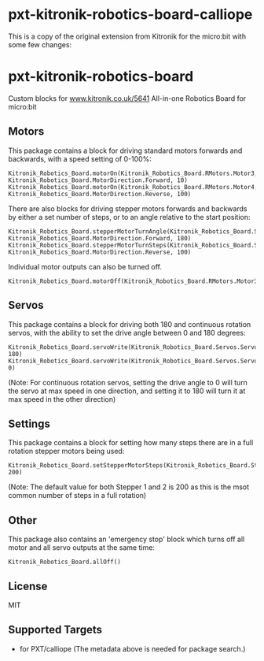 # pxt-kitronik-robotics-board-calliope

This is a copy of the original extension from Kitronik for the micro:bit with some few changes:

# pxt-kitronik-robotics-board

Custom blocks for www.kitronik.co.uk/5641 All-in-one Robotics Board for micro:bit

## Motors

This package contains a block for driving standard motors forwards and backwards, with a speed setting of 0-100%:
```blocks
Kitronik_Robotics_Board.motorOn(Kitronik_Robotics_Board.RMotors.Motor3, Kitronik_Robotics_Board.MotorDirection.Forward, 10)
Kitronik_Robotics_Board.motorOn(Kitronik_Robotics_Board.RMotors.Motor4, Kitronik_Robotics_Board.MotorDirection.Reverse, 100)
```
There are also blocks for driving stepper motors forwards and backwards by either a set number of steps, or to an angle relative to the start position:
```blocks
Kitronik_Robotics_Board.stepperMotorTurnAngle(Kitronik_Robotics_Board.StepperMotors.Stepper1, Kitronik_Robotics_Board.MotorDirection.Forward, 180)
Kitronik_Robotics_Board.stepperMotorTurnSteps(Kitronik_Robotics_Board.StepperMotors.Stepper1, Kitronik_Robotics_Board.MotorDirection.Reverse, 100)
```
Individual motor outputs can also be turned off.
```blocks
Kitronik_Robotics_Board.motorOff(Kitronik_Robotics_Board.RMotors.Motor3)
```

## Servos

This package contains a block for driving both 180 and continuous rotation servos, with the ability to set the drive angle between 0 and 180 degrees:
```blocks
Kitronik_Robotics_Board.servoWrite(Kitronik_Robotics_Board.Servos.Servo4, 180)
Kitronik_Robotics_Board.servoWrite(Kitronik_Robotics_Board.Servos.Servo5, 0)
```
(Note: For continuous rotation servos, setting the drive angle to 0 will turn the servo at max speed in one direction, and setting it to 180 will turn it at max speed in the other direction)

## Settings

This package contains a block for setting how many steps there are in a full rotation stepper motors being used:
```blocks
Kitronik_Robotics_Board.setStepperMotorSteps(Kitronik_Robotics_Board.StepperMotors.Stepper1, 200)
```
(Note: The default value for both Stepper 1 and 2 is 200 as this is the msot common number of steps in a full rotation)

## Other

This package also contains an 'emergency stop' block which turns off all motor and all servo outputs at the same time:
```blocks
Kitronik_Robotics_Board.allOff()
```

## License

MIT

## Supported Targets

* for PXT/calliope
(The metadata above is needed for package search.)
